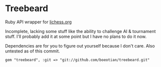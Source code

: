 # Treebeard

Ruby API wrapper for [lichess.org](https://lichess.org)

Incomplete, lacking some stuff like the ability to challenge AI & tournament stuff. 
I'll probably add it at some point but I have no plans to do it now. 

Dependencies are for you to figure out yourself because I don't care.
Also untested as of this commit.

`gem "treebeard", :git => "git://github.com/boeotian/treebeard.git"`
